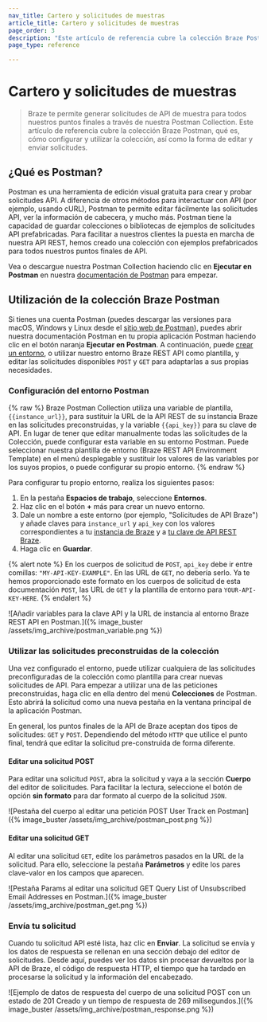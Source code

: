 ```yaml
---
nav_title: Cartero y solicitudes de muestras
article_title: Cartero y solicitudes de muestras
page_order: 3
description: "Este artículo de referencia cubre la colección Braze Postman, qué es, cómo configurar y utilizar la colección, así como la forma de editar y enviar solicitudes."
page_type: reference

---
```


# Cartero y solicitudes de muestras

> Braze te permite generar solicitudes de API de muestra para todos nuestros puntos finales a través de nuestra Postman Collection. Este artículo de referencia cubre la colección Braze Postman, qué es, cómo configurar y utilizar la colección, así como la forma de editar y enviar solicitudes.

## ¿Qué es Postman?

Postman es una herramienta de edición visual gratuita para crear y probar solicitudes API. A diferencia de otros métodos para interactuar con API (por ejemplo, usando cURL), Postman te permite editar fácilmente las solicitudes API, ver la información de cabecera, y mucho más. Postman tiene la capacidad de guardar colecciones o bibliotecas de ejemplos de solicitudes API prefabricadas. Para facilitar a nuestros clientes la puesta en marcha de nuestra API REST, hemos creado una colección con ejemplos prefabricados para todos nuestros puntos finales de API.

Vea o descargue nuestra Postman Collection haciendo clic en **Ejecutar en Postman** en nuestra [documentación de Postman](https://documenter.getpostman.com/view/4689407/SVYrsdsG?version=latest#intro) para empezar.

## Utilización de la colección Braze Postman

Si tienes una cuenta Postman (puedes descargar las versiones para macOS, Windows y Linux desde el [sitio web de Postman](https://www.getpostman.com)), puedes abrir nuestra documentación Postman en tu propia aplicación Postman haciendo clic en el botón naranja **Ejecutar en Postman**. A continuación, puede [crear un entorno](#setting-up-your-postman-environment), o utilizar nuestro entorno Braze REST API como plantilla, y editar las solicitudes disponibles `POST` y `GET` para adaptarlas a sus propias necesidades.

### Configuración del entorno Postman

{% raw %}
Braze Postman Collection utiliza una variable de plantilla, `{{instance_url}}`, para sustituir la URL de la API REST de su instancia Braze en las solicitudes preconstruidas, y la variable `{{api_key}}` para su clave de API. En lugar de tener que editar manualmente todas las solicitudes de la Colección, puede configurar esta variable en su entorno Postman. Puede seleccionar nuestra plantilla de entorno (Braze REST API Environment Template) en el menú desplegable y sustituir los valores de las variables por los suyos propios, o puede configurar su propio entorno.
{% endraw %}

Para configurar tu propio entorno, realiza los siguientes pasos:

1. En la pestaña **Espacios de trabajo**, seleccione **Entornos**.
2. Haz clic en el botón **+** más para crear un nuevo entorno.
3. Dale un nombre a este entorno (por ejemplo, "Solicitudes de API Braze") y añade claves para `instance_url` y `api_key` con los valores correspondientes a tu [instancia de Braze]({{site.baseurl}}/developer_guide/rest_api/basics/#endpoints) y a [tu clave de API REST Braze]({{site.baseurl}}/api/api_key/).
4. Haga clic en **Guardar**.

{% alert note %}
En los cuerpos de solicitud de `POST`, `api_key` debe ir entre comillas: `"MY-API-KEY-EXAMPLE"`. En las URL de `GET`, no debería serlo. Ya te hemos proporcionado este formato en los cuerpos de solicitud de esta documentación `POST`, las URL de `GET` y la plantilla de entorno para `YOUR-API-KEY-HERE`.
{% endalert %}

![Añadir variables para la clave API y la URL de instancia al entorno Braze REST API en Postman.]({% image_buster /assets/img_archive/postman_variable.png %})

### Utilizar las solicitudes preconstruidas de la colección

Una vez configurado el entorno, puede utilizar cualquiera de las solicitudes preconfiguradas de la colección como plantilla para crear nuevas solicitudes de API. Para empezar a utilizar una de las peticiones preconstruidas, haga clic en ella dentro del menú **Colecciones** de Postman. Esto abrirá la solicitud como una nueva pestaña en la ventana principal de la aplicación Postman.

En general, los puntos finales de la API de Braze aceptan dos tipos de solicitudes: `GET` y `POST`. Dependiendo del método `HTTP` que utilice el punto final, tendrá que editar la solicitud pre-construida de forma diferente.

#### Editar una solicitud POST

Para editar una solicitud `POST`, abra la solicitud y vaya a la sección **Cuerpo** del editor de solicitudes. Para facilitar la lectura, seleccione el botón de opción **sin formato** para dar formato al cuerpo de la solicitud `JSON`.

![Pestaña del cuerpo al editar una petición POST User Track en Postman]({% image_buster /assets/img_archive/postman_post.png %})

#### Editar una solicitud GET

Al editar una solicitud `GET`, edite los parámetros pasados en la URL de la solicitud. Para ello, seleccione la pestaña **Parámetros** y edite los pares clave-valor en los campos que aparecen.

![Pestaña Params al editar una solicitud GET Query List of Unsubscribed Email Addresses en Postman.]({% image_buster /assets/img_archive/postman_get.png %})

### Envía tu solicitud

Cuando tu solicitud API esté lista, haz clic en **Enviar**. La solicitud se envía y los datos de respuesta se rellenan en una sección debajo del editor de solicitudes. Desde aquí, puedes ver los datos sin procesar devueltos por la API de Braze, el código de respuesta HTTP, el tiempo que ha tardado en procesarse la solicitud y la información del encabezado.

![Ejemplo de datos de respuesta del cuerpo de una solicitud POST con un estado de 201 Creado y un tiempo de respuesta de 269 milisegundos.]({% image_buster /assets/img_archive/postman_response.png %})

